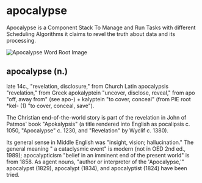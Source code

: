 # apocalypse
Apocalypse is a Component Stack To Manage and Run Tasks with different Scheduling Algorithms it claims to revel the truth about data and its processing.

![Apocalypse Word Root Image](https://cdn.etymonline.com/chart/etymology-apocalypse-15471p_l.jpg?t=1663986506000)

## apocalypse (n.)
late 14c., "revelation, disclosure," from Church Latin apocalypsis "revelation," from Greek apokalyptein "uncover, disclose, reveal," from apo "off, away from" (see apo-) + kalyptein "to cover, conceal" (from PIE root *kel- (1) "to cover, conceal, save"). 

The Christian end-of-the-world story is part of the revelation in John of Patmos' book "Apokalypsis" (a title rendered into English as pocalipsis c. 1050, "Apocalypse" c. 1230, and "Revelation" by Wyclif c. 1380).

Its general sense in Middle English was "insight, vision; hallucination." The general meaning " a cataclysmic event" is modern (not in OED 2nd ed., 1989); apocalypticism "belief in an imminent end of the present world" is from 1858. As agent nouns, "author or interpreter of the 'Apocalypse,'" apocalypst (1829), apocalypt (1834), and apocalyptist (1824) have been tried.



